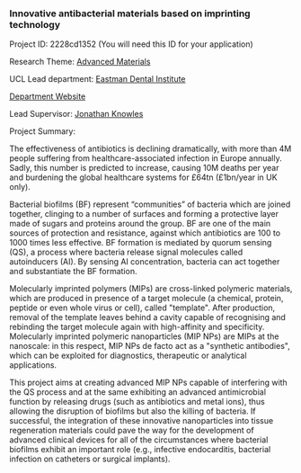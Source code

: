 ### Innovative antibacterial materials based on imprinting technology

Project ID: 2228cd1352
(You will need this ID for your application)

Research Theme: [Advanced Materials](../themes/advanced-materials.md)

UCL Lead department: [Eastman Dental Institute](../departments/eastman-dental-institute.md)

[Department Website](https://www.ucl.ac.uk/eastman)

Lead Supervisor: [Jonathan Knowles](https://profiles.ucl.ac.uk/5968)

Project Summary:

The effectiveness of antibiotics is declining dramatically, with more than 4M people suffering from healthcare-associated infection in Europe annually. Sadly, this number is predicted to increase, causing 10M deaths per year and burdening the global healthcare systems for £64tn (£1bn/year in UK only).

Bacterial biofilms (BF) represent “communities” of bacteria which are joined together, clinging to a number of surfaces and forming a protective layer made of sugars and proteins around the group. BF are one of the main sources of protection and resistance, against which antibiotics are 100 to 1000 times less effective. BF formation is mediated by quorum sensing (QS), a process where bacteria release signal molecules called autoinducers (AI). By sensing AI concentration, bacteria can act together and substantiate the BF formation.

Molecularly imprinted polymers (MIPs) are cross-linked polymeric materials, which are produced in presence of a target molecule (a chemical, protein, peptide or even whole virus or cell), called "template". After production, removal of the template leaves behind a cavity capable of recognising and rebinding the target molecule again with high-affinity and specificity. Molecularly imprinted polymeric nanoparticles (MIP NPs) are MIPs at the nanoscale: in this respect, MIP NPs de facto act as a "synthetic antibodies", which can be exploited for diagnostics, therapeutic or analytical applications.

This project aims at creating advanced MIP NPs capable of interfering with the QS process and at the same exhibiting an advanced antimicrobial function by releasing drugs (such as antibiotics and metal ions), thus allowing the disruption of biofilms but also the killing of bacteria. If successful, the integration of these innovative nanoparticles into tissue regeneration materials could pave the way for the development of advanced clinical devices for all of the circumstances where bacterial biofilms exhibit an important role (e.g., infective endocarditis, bacterial infection on catheters or surgical implants).
